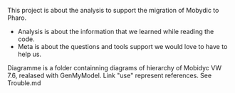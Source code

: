This project is about the analysis to support the migration of Mobydic to Pharo. 

- Analysis is about the information that we learned while reading the code.
- Meta is about the questions and tools support we would love to have to help us.

Diagramme is a folder containning diagrams of hierarchy of Mobidyc VW 7.6, realased with GenMyModel.
Link "use" represent references. See Trouble.md